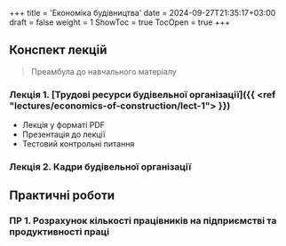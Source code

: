 +++
title = 'Економіка будівництва'
date = 2024-09-27T21:35:17+03:00
draft = false
weight = 1
ShowToc = true
TocOpen = true
+++

## Конспект лекцій

<!--more-->

> Преамбула  до навчального матеріалу


### Лекція 1. [Трудові ресурси будівельної організації]({{ <ref "lectures/economics-of-construction/lect-1"> }})
- Лекція у форматі PDF
- Презентація до лекції
- Тестовий контрольні питання

### Лекція 2. Кадри будівельної організації 

## Практичні роботи

### ПР 1. Розрахунок кількості працівників на підприємстві та продуктивності праці


